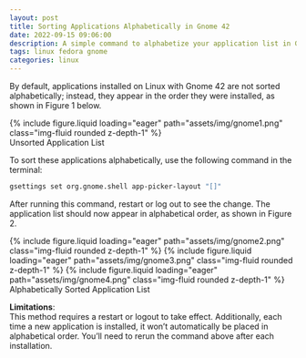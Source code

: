 ```yaml
---
layout: post
title: Sorting Applications Alphabetically in Gnome 42
date: 2022-09-15 09:06:00
description: A simple command to alphabetize your application list in Gnome 42.
tags: linux fedora gnome
categories: linux
---
```


By default, applications installed on Linux with Gnome 42 are not sorted alphabetically; instead, they appear in the order they were installed, as shown in Figure 1 below.

<div class="row mt-3">
    <div class="col-sm mt-3 mt-md-0">
        {% include figure.liquid loading="eager" path="assets/img/gnome1.png" class="img-fluid rounded z-depth-1" %}
    </div>
</div>

<div class="caption">
    Unsorted Application List
</div>

To sort these applications alphabetically, use the following command in the terminal:

```bash
gsettings set org.gnome.shell app-picker-layout "[]"
```

After running this command, restart or log out to see the change. The application list should now appear in alphabetical order, as shown in Figure 2.

<swiper-container keyboard="true" navigation="true" pagination="true" pagination-clickable="true" pagination-dynamic-bullets="true" rewind="true">
  <swiper-slide>{% include figure.liquid loading="eager" path="assets/img/gnome2.png" class="img-fluid rounded z-depth-1" %}</swiper-slide>
  <swiper-slide>{% include figure.liquid loading="eager" path="assets/img/gnome3.png" class="img-fluid rounded z-depth-1" %}</swiper-slide>
  <swiper-slide>{% include figure.liquid loading="eager" path="assets/img/gnome4.png" class="img-fluid rounded z-depth-1" %}</swiper-slide>
</swiper-container>

<div class="caption">
    Alphabetically Sorted Application List
</div>


**Limitations**:  
This method requires a restart or logout to take effect. Additionally, each time a new application is installed, it won’t automatically be placed in alphabetical order. You’ll need to rerun the command above after each installation.
